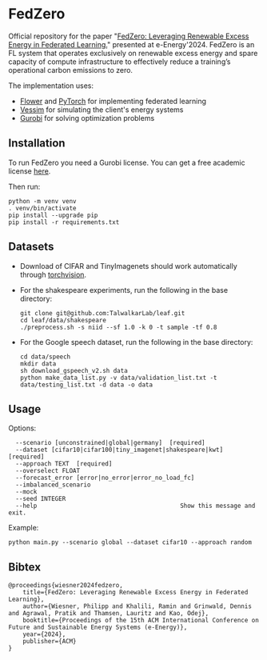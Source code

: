 # FedZero

Official repository for the paper "[FedZero: Leveraging Renewable Excess Energy in Federated Learning.](https://arxiv.org/pdf/2305.15092.pdf)" presented at e-Energy'2024. FedZero is an FL system that operates exclusively on renewable excess energy and spare capacity of compute infrastructure to effectively reduce a training’s operational carbon emissions to zero.

The implementation uses:

- [Flower](https://flower.ai/) and [PyTorch](https://pytorch.org/) for implementing federated learning
- [Vessim](https://github.com/dos-group/vessim) for simulating the client's energy systems
- [Gurobi](https://www.gurobi.com/) for solving optimization problems

## Installation

To run FedZero you need a Gurobi license. You can get a free academic license [here](https://www.gurobi.com/academia/academic-program-and-licenses/).

Then run:
```
python -m venv venv
. venv/bin/activate
pip install --upgrade pip
pip install -r requirements.txt
```

## Datasets

- Download of CIFAR and TinyImagenets should work automatically through [torchvision](https://pytorch.org/vision/stable/index.html).

- For the shakespeare experiments, run the following in the base directory:
  ```
  git clone git@github.com:TalwalkarLab/leaf.git
  cd leaf/data/shakespeare
  ./preprocess.sh -s niid --sf 1.0 -k 0 -t sample -tf 0.8
  ```

- For the Google speech dataset, run the following in the base directory:
  ```
  cd data/speech
  mkdir data
  sh download_gspeech_v2.sh data
  python make_data_list.py -v data/validation_list.txt -t data/testing_list.txt -d data -o data
  ```

## Usage

Options:
```
  --scenario [unconstrained|global|germany]  [required]
  --dataset [cifar10|cifar100|tiny_imagenet|shakespeare|kwt]  [required]
  --approach TEXT  [required]
  --overselect FLOAT
  --forecast_error [error|no_error|error_no_load_fc]
  --imbalanced_scenario
  --mock
  --seed INTEGER
  --help                                        Show this message and exit.
```

Example:
```
python main.py --scenario global --dataset cifar10 --approach random
```

## Bibtex

```
@proceedings{wiesner2024fedzero,
    title={FedZero: Leveraging Renewable Excess Energy in Federated Learning}, 
    author={Wiesner, Philipp and Khalili, Ramin and Grinwald, Dennis and Agrawal, Pratik and Thamsen, Lauritz and Kao, Odej},
    booktitle={Proceedings of the 15th ACM International Conference on Future and Sustainable Energy Systems (e-Energy)},
    year={2024},
    publisher={ACM}
}
```
